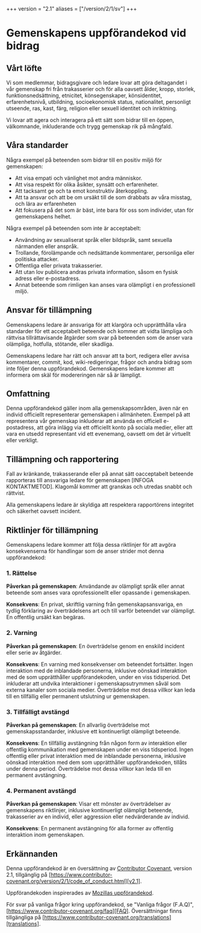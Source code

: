 +++
version = "2.1"
aliases = ["/version/2/1/sv"]
+++

# Gemenskapens uppförandekod vid bidrag

## Vårt löfte
Vi som medlemmar, bidragsgivare och ledare lovar att göra deltagandet i vår
gemenskap fri från trakasserier och för alla oavsett ålder, kropp,
storlek, funktionsnedsättning, etnicitet, könsegenskaper, könsidentitet, erfarenhetsnivå, utbildning, socioekonomisk status,
nationalitet, personligt utseende, ras, kast, färg, religion eller sexuell
identitet och inriktning.

Vi lovar att agera och interagera på ett sätt som bidrar till en öppen, välkomnande,
inkluderande och trygg gemenskap rik på mångfald.

## Våra standarder
Några exempel på beteenden som bidrar till en positiv miljö för
gemenskapen:

* Att visa empati och vänlighet mot andra människor.
* Att visa respekt för olika åsikter, synsätt och erfarenheter.
* Att tacksamt ge och ta emot konstruktiv återkoppling.
* Att ta ansvar och att be om ursäkt till de som drabbats av våra misstag,
  och lära av erfarenheten
* Att fokusera på det som är bäst, inte bara för oss som individer, utan för gemenskapens helhet.

Några exempel på beteenden som inte är acceptabelt:
* Användning av sexualiserat språk eller bildspråk, samt sexuella närmanden eller anspråk.
* Trollande, förolämpande och nedsättande kommentarer, personliga eller politiska attacker.
* Offentliga eller privata trakasserier.
* Att utan lov publicera andras privata information, såsom en fysisk adress eller e-postadress.
* Annat beteende som rimligen kan anses vara olämpligt i en professionell miljö.

## Ansvar för tillämpning
Gemenskapens ledare är ansvariga för att klargöra och upprätthålla våra standarder för ett acceptabelt beteende och kommer att vidta lämpliga och rättvisa tillrättavisande åtgärder som svar på beteenden som de anser vara olämpliga, hotfulla, stötande, eller skadliga.

Gemenskapens ledare har rätt och ansvar att ta bort, redigera eller avvisa
kommentarer, commit, kod, wiki-redigeringar, frågor och andra bidrag som
inte följer denna uppförandekod. Gemenskapens ledare kommer att informera om skäl för modereringen när så är lämpligt.

## Omfattning
Denna uppförandekod gäller inom alla gemenskapsområden, även när en individ officiellt representerar gemenskapen i allmänheten.
Exempel på att representera vår gemenskap inkluderar att använda en officiell e-postadress, att göra inlägg via ett officiellt konto på sociala medier, eller att vara en utsedd representant vid ett evenemang, oavsett om det är virtuellt eller verkligt.

## Tillämpning och rapportering
Fall av kränkande, trakasserande eller på annat sätt oacceptabelt beteende
rapporteras till ansvariga ledare för gemenskapen
[INFOGA KONTAKTMETOD].
Klagomål kommer att granskas och utredas snabbt och rättvist.

Alla gemenskapens ledare är skyldiga att respektera rapportörens integritet och säkerhet oavsett incident.

## Riktlinjer för tillämpning
Gemenskapens ledare kommer att följa dessa riktlinjer för att avgöra konsekvenserna för handlingar som de anser strider mot denna uppförandekod:

### 1. Rättelse
**Påverkan på gemenskapen**: Användande av olämpligt språk eller annat beteende som anses vara oprofessionellt eller opassande i gemenskapen.

**Konsekvens**: En privat, skriftlig varning från gemenskapsansvariga, en tydlig förklaring av överträdelsens art och till varför beteendet var olämpligt. En offentlig ursäkt kan begäras.

### 2. Varning
**Påverkan på gemenskapen**: En överträdelse genom en enskild incident eller serie av
åtgärder.

**Konsekvens**: En varning med konsekvenser om beteendet fortsätter. Ingen
interaktion med de inblandade personerna, inklusive oönskad interaktion med
de som upprätthåller uppförandekoden, under en viss tidsperiod. 
Det inkluderar att undvika interaktioner i gemenskapsutrymmen såväl som externa kanaler som sociala medier. Överträdelse mot dessa villkor kan leda till en tillfällig eller permanent utslutning ur gemenskapen.

### 3. Tillfälligt avstängd
**Påverkan på gemenskapen**: En allvarlig överträdelse mot gemenskapsstandarder, inklusive ett kontinuerligt olämpligt beteende.

**Konsekvens**: En tillfällig avstängning från någon form av interaktion eller offentlig kommunikation med gemenskapen under en viss tidsperiod.
Ingen offentlig eller privat interaktion med de inblandade personerna, inklusive oönskad interaktion
med dem som upprätthåller uppförandekoden, tillåts under denna period.
Överträdelse mot dessa villkor kan leda till en permanent avstängning.

### 4. Permanent avstängd
**Påverkan på gemenskapen**: Visar ett mönster av överträdelser av gemenskapens
riktlinjer, inklusive kontinuerligt olämpligt beteende, trakasserier av en
individ, eller aggression eller nedvärderande av individ.

**Konsekvens**: En permanent avstängning för alla former av offentlig interaktion inom
gemenskapen.

## Erkännanden
Denna uppförandekod är en översättning av [Contributor Covenant][hemsida],
version 2.1, tillgänglig på
[https://www.contributor-covenant.org/version/2/1/code_of_conduct.html][v2.1].

Uppförandekoden inspirerades av
[Mozillas uppförandekod][Mozilla CoC].

För svar på vanliga frågor kring uppförandekod, se "Vanliga frågor (F.A.Q)", 
[https://www.contributor-covenant.org/faq][FAQ]. 
Översättningar finns tillgängliga på
[https://www.contributor-covenant.org/translations][translations].

[hemsida]: https://www.contributor-covenant.org
[v2.1]: https://www.contributor-covenant.org/version/2/1/code_of_conduct.html
[Mozilla CoC]: https://github.com/mozilla/diversity
[FAQ]: https://www.contributor-covenant.org/faq
[translations]: https://www.contributor-covenant.org/translations
